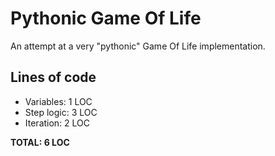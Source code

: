 # Pythonic Game Of Life

An attempt at a very "pythonic" Game Of Life implementation.

## Lines of code

- Variables: 1 LOC
- Step logic: 3 LOC
- Iteration: 2 LOC

**TOTAL: 6 LOC**
